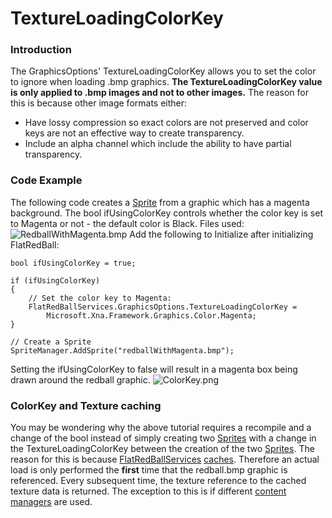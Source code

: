 # TextureLoadingColorKey

### Introduction

The GraphicsOptions' TextureLoadingColorKey allows you to set the color to ignore when loading .bmp graphics. **The TextureLoadingColorKey value is only applied to .bmp images and not to other images.** The reason for this is because other image formats either:

* Have lossy compression so exact colors are not preserved and color keys are not an effective way to create transparency.
* Include an alpha channel which include the ability to have partial transparency.

### Code Example

The following code creates a [Sprite](../../../../frb/docs/index.php) from a graphic which has a magenta background. The bool ifUsingColorKey controls whether the color key is set to Magenta or not - the default color is Black. Files used:![RedballWithMagenta.bmp](../../../../media/migrated\_media-RedballWithMagenta.png) Add the following to Initialize after initializing FlatRedBall:

```
bool ifUsingColorKey = true;

if (ifUsingColorKey)
{
    // Set the color key to Magenta:
    FlatRedBallServices.GraphicsOptions.TextureLoadingColorKey =
        Microsoft.Xna.Framework.Graphics.Color.Magenta;
}

// Create a Sprite
SpriteManager.AddSprite("redballWithMagenta.bmp");
```

Setting the ifUsingColorKey to false will result in a magenta box being drawn around the redball graphic. ![ColorKey.png](../../../../.gitbook/assets/migrated\_media-ColorKey.png)

### ColorKey and Texture caching

You may be wondering why the above tutorial requires a recompile and a change of the bool instead of simply creating two [Sprites](../../../../frb/docs/index.php) with a change in the TextureLoadingColorKey between the creation of the two [Sprites](../../../../frb/docs/index.php). The reason for this is because [FlatRedBallServices](../../../../frb/docs/index.php) [caches](../../../../frb/docs/index.php). Therefore an actual load is only performed the **first** time that the redball.bmp graphic is referenced. Every subsequent time, the texture reference to the cached texture data is returned. The exception to this is if different [content managers](../../../../frb/docs/index.php#Content\_Manager\_Code\_Sample) are used.
